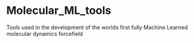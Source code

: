 # Molecular_ML_tools
Tools used in the development of the worlds first fully Machine Learned molecular dynamics forcefield
